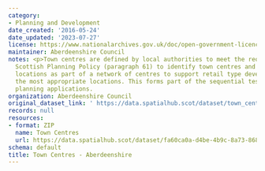 ```yaml
---
category:
- Planning and Development
date_created: '2016-05-24'
date_updated: '2023-07-27'
license: https://www.nationalarchives.gov.uk/doc/open-government-licence/version/3/
maintainer: Aberdeenshire Council
notes: <p>Town centres are defined by local authorities to meet the requirement of
  Scottish Planning Policy (paragraph 61) to identify town centres and other retail
  locations as part of a network of centres to support retail type development in
  the most appropriate locations. This forms part of the sequential test in assessing
  planning applications.                                                                                                                                                                                                                                                                                                                                                                                                                                                                                                                                                                                                                                                                                                                                                                                                                                                                                                                                                                                                                                                                                                                                                                                                                                                                                                                                                                                                                                                                                                                                                                                                                                                                                                                      </p>
organization: Aberdeenshire Council
original_dataset_link: ' https://data.spatialhub.scot/dataset/town_centres-as'
records: null
resources:
- format: ZIP
  name: Town Centres
  url: https://data.spatialhub.scot/dataset/fa60ca0a-d4be-4b9c-8a73-868d58adf1c0/resource/b6cda08b-aa76-445a-98bf-75cad7b815fb/download/retailcentres.zip
schema: default
title: Town Centres - Aberdeenshire
---
```

